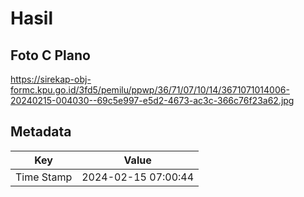 # Hasil

## Foto C Plano

https://sirekap-obj-formc.kpu.go.id/3fd5/pemilu/ppwp/36/71/07/10/14/3671071014006-20240215-004030--69c5e997-e5d2-4673-ac3c-366c76f23a62.jpg


## Metadata

| Key        | Value               |
| ---------- | ------------------- |
| Time Stamp | 2024-02-15 07:00:44 |



